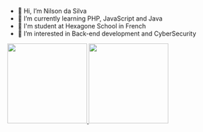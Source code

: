 - 👋 Hi, I’m Nilson da Silva 
- 🌱 I’m currently learning PHP, JavaScript and Java
- 🔭 I'm student at Hexagone School in French 
- 👀 I’m interested in Back-end development and CyberSecurity
<!---
Nilson360/Nilson360 is a ✨ special ✨ repository because its `README.md` (this file) appears on your GitHub profile.
You can click the Preview link to take a look at your changes.
--->
<div>
  <a href="https://github.com/Nilson360">
  <img height="180em" src="https://github-readme-stats.vercel.app/api?username=Nilson360&include_all_commits=true&count_private=true&show_icons=true&theme=yeblu"/>
  <img height="180em" src="https://github-readme-stats.vercel.app/api/top-langs/?username=Nilson360&layout=compact&langs_count=8&theme=yeblu"/>
</div>
  
